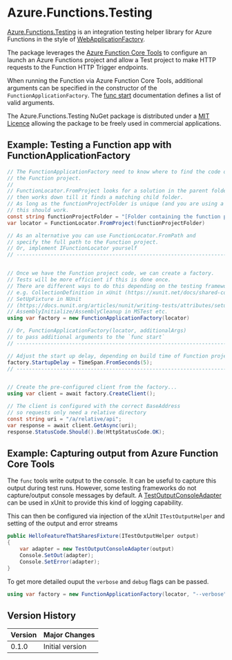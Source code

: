 # Azure.Functions.Testing

[Azure.Functions.Testing](https://github.com/LeeSanderson/Azure.Functions.Testing) is an integration testing helper library for Azure Functions in the style of 
[WebApplicationFactory](https://learn.microsoft.com/en-us/aspnet/core/test/integration-tests).

The package leverages the [Azure Function Core Tools](https://learn.microsoft.com/en-us/azure/azure-functions/functions-run-local) to configure an launch an Azure Functions
project and allow a Test project to make HTTP requests to the Function HTTP Trigger endpoints.

When running the Function via Azure Function Core Tools, additional arguments can be specified in the constructor of the `FunctionApplicationFactory`.
The [func start](https://learn.microsoft.com/en-us/azure/azure-functions/functions-core-tools-reference?tabs=v2#func-start) documentation defines a list of valid arguments.

The Azure.Functions.Testing NuGet package is distributed under a [MIT Licence](https://github.com/LeeSanderson/Azure.Functions.Testing/blob/main/LICENSE) 
allowing the package to be freely used in commercial applications.

## Example: Testing a Function app with FunctionApplicationFactory

```csharp
// The FunctionApplicationFactory need to know where to find the code of 
// the Function project.
// 
// FunctionLocator.FromProject looks for a solution in the parent folders
// then works down till it finds a matching child folder.
// As long as the functionProjectFolder is unique (and you are using a solution)
// this should work.
const string functionProjectFolder = "[Folder containing the function project e.g. Dotnet.Function.Demo]";
var locator = FunctionLocator.FromProject(functionProjectFolder)

// As an alternative you can use FunctionLocator.FromPath and 
// specify the full path to the Function project.
// Or, implement IFunctionLocator yourself
// ----------------------------------------------------------------------


// Once we have the Function project code, we can create a factory.
// Tests will be more efficient if this is done once.
// There are different ways to do this depending on the testing framework you are using
// e.g. CollectionDefinition in xUnit (https://xunit.net/docs/shared-context),
// SetUpFixture in NUnit 
// (https://docs.nunit.org/articles/nunit/writing-tests/attributes/setupfixture.html), 
// AssemblyInitialize/AssemblyCleanup in MSTest etc.
using var factory = new FunctionApplicationFactory(locator)

// Or, FunctionApplicationFactory(locator, additionalArgs)
// to pass additional arguments to the `func start`
// ----------------------------------------------------------------------

// Adjust the start up delay, depending on build time of Function project
factory.StartupDelay = TimeSpan.FromSeconds(5); 
// ----------------------------------------------------------------------


// Create the pre-configured client from the factory...
using var client = await factory.CreateClient();

// The client is configured with the correct BaseAddress
// so requests only need a relative directory
const string uri = "/a/relative/api";
var response = await client.GetAsync(uri);
response.StatusCode.Should().Be(HttpStatusCode.OK);

```

## Example: Capturing output from Azure Function Core Tools 

The `func` tools write output to the console. 
It can be useful to capture this output during test runs. 
However, some testing frameworks do not capture/output console messages by default.
A [TestOutputConsoleAdapter](https://github.com/LeeSanderson/Azure.Functions.Testing/blob/main/Tests/Xunit.Shared/TestOutputConsoleAdapter.cs) can be used in xUnit to provide this
kind of logging capability.

This can then be configured via injection of the xUnit `ITestOutputHelper` and setting of the 
output and error streams

```csharp
public HelloFeatureThatSharesFixture(ITestOutputHelper output)
{
    var adapter = new TestOutputConsoleAdapter(output)
    Console.SetOut(adapter);
    Console.SetError(adapter);
}
```

To get more detailed ouput the `verbose` and `debug` flags can be passed.

```csharp
using var factory = new FunctionApplicationFactory(locator, "--verbose", "--debug")
```

## Version History

| Version | Major Changes |  
| --- | --- | 
| 0.1.0 | Initial version |  
